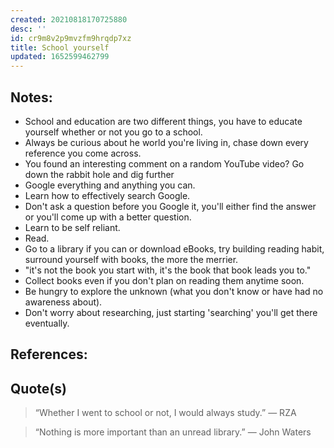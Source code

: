 ```yaml
---
created: 20210818170725880
desc: ''
id: cr9m8v2p9mvzfm9hrqdp7xz
title: School yourself
updated: 1652599462799
---
```

   
## Notes:   
   
   
- School and education are two different things, you have to educate yourself whether or not you go to a school.   
- Always be curious about he world you're living in, chase down every reference you come across.   
- You found an interesting comment on a random YouTube video? Go down the rabbit hole and dig further   
- Google everything and anything you can.   
- Learn how to effectively search Google.   
- Don't ask a question before you Google it, you'll either find the answer or you'll come up with a better question.   
- Learn to be self reliant.   
- Read.   
- Go to a library if you can or download eBooks, try building reading habit, surround yourself with books, the more the merrier.   
- "it's not the book you start with, it's the book that book leads you to."   
- Collect books even if you don't plan on reading them anytime soon.   
- Be hungry to explore the unknown (what you don't know or have had no awareness about).   
- Don't worry about researching, just starting 'searching' you'll get there eventually.   
   
## References:   
   
## Quote(s)   
   
> “Whether I went to school or not, I would always study.” — RZA   
   
> “Nothing is more important than an unread library.” — John Waters